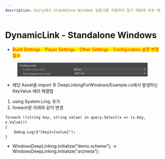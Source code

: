 ```yaml
---
description: Unity에서 Standalone Windows 딥링크를 지원하지 않기 때문에 외부 에셋을 사용하고자 합니다.
---
```


# DynamicLink - Standalone Windows

* <mark style="color:red;">Build Settings - Player Settings - Other Settings - Configuration 설정 변경 필수</mark>

<figure><img src="../../.gitbook/assets/image (1) (2).png" alt=""><figcaption></figcaption></figure>

* 해당 Asset을 import 후 DeepLinkingForWindows/Example.cs에서 발생하는 KeyValue 에러 해결법

1. using System.Linq; 추가
2. foreach문 아래와 같이 변경

```
foreach ((string key, string value) in query.Select(x => (x.Key, x.Value)))
{
    Debug.Log($"{key}={value}");
}
```

* WindowsDeepLinking.Initialize("demo.scheme"); -> WindowsDeepLinking.Initialize("arzmeta");
